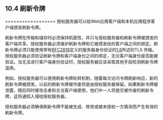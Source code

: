 ## 10.4 刷新令牌
==================
授权服务器可以给Web应用客户端和本机应用程序客户端颁发刷新令牌。

刷新令牌在传输和储存时必须保持机密性，并只与授权服务器和刷新令牌被颁发的客户端共享。授权服务器必须维护刷新令牌和它被颁发给的客户端之间的绑定。刷新令牌必须只能使用带有[RFC2818][RFC2818]定义的服务器身份验证的[1.6](../Section01/1.6.md)所述的TLS 传输。
授权服务器必须验证刷新令牌和客户端身份之间的绑定，无论客户端身份是否能被验证。当无法进行客户端身份验证时，授权服务器应该采取其他手段检测刷新令牌滥用。

例如，授权服务器可以使用刷新令牌轮转机制，随着每次访问令牌刷新响应，新的刷新令牌被颁发。以前的刷新令牌被作废但是由授权服务器保留。如果刷新令牌被泄露，随后同时被攻击者和合法客户端使用，他们中一人将提交被作废的刷新令牌，这将通知入侵给授权服务器。

授权服务器必须确保刷新令牌不能被生成、修改或被未授权一方猜测而产生有效的刷新令牌。

[RFC2818]: http://tools.ietf.org/html/rfc2818 "HTTP Over TLS"